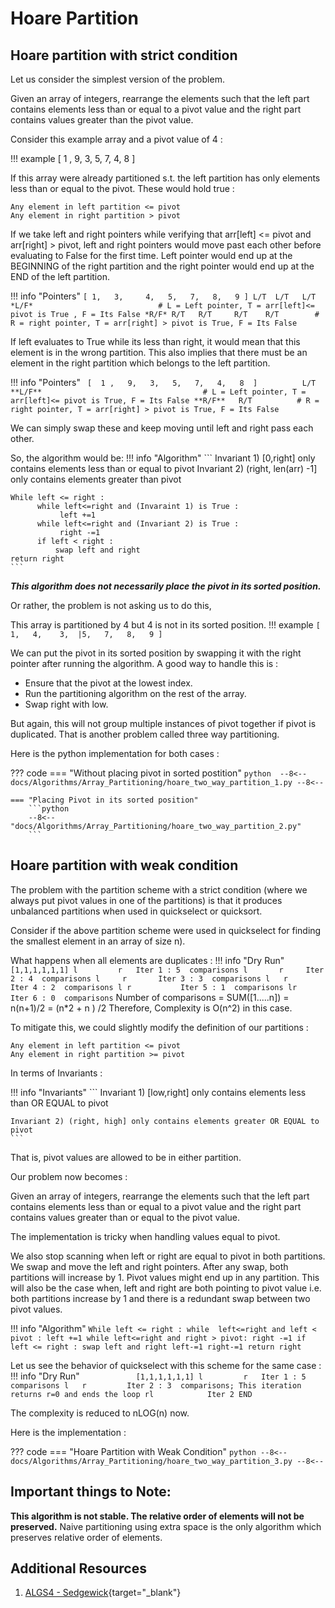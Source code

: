 # Hoare Partition

## Hoare partition with strict condition
Let us consider the simplest version of the problem.

Given an array of integers, rearrange the elements such that the left part contains elements less than or equal to a pivot value and the right part contains values greater than the pivot value.

Consider this example array and a pivot value of 4   :

!!! example
    [ 1 , 9, 3, 5, 7, 4, 8  ]

If this array were already partitioned s.t. the left partition has only elements less than or equal to the pivot.
These would hold true :
```
Any element in left partition <= pivot
Any element in right partition > pivot
```
If we take left and right pointers  while verifying that arr[left] <= pivot and arr[right] > pivot, left and right pointers would move past each other before evaluating to False for the first time. Left pointer would end up at the BEGINNING of the right partition and the right pointer would end up at the END of the left partition.

!!! info "Pointers"
    ```
    [ 1,   3,     4,   5,   7,   8,   9 ]
      L/T  L/T   L/T *L/F*                            # L = Left pointer, T = arr[left]<= pivot is True , F = Its False
                *R/F* R/T   R/T     R/T    R/T        # R = right pointer, T = arr[right] > pivot is True, F = Its False   
    ```
      
If left evaluates to True while its less than right, it would mean that this element is in the wrong partition. This also implies that there must be an element in the right partition which belongs to the left partition. 

!!! info "Pointers"
    ``` 
    [  1 ,   9,   3,   5,   7,   4,   8  ]         
      L/T **L/F**                                    # L = Left pointer, T = arr[left]<= pivot is True, F = Its False
                              **R/F**   R/T          # R = right pointer, T = arr[right] > pivot is True, F = Its False                
    ```
    
We can simply swap these and keep moving until left and right pass each other.

So, the algorithm would be:
!!! info "Algorithm"
    ```
    Invariant 1) [0,right] only contains elements less than or equal to pivot
    Invariant 2) (right, len(arr) -1] only contains elements greater than pivot
    
    
    While left <= right :
          while left<=right and (Invaraint 1) is True :
               left +=1
          while left<=right and (Invariant 2) is True :
               right -=1
          if left < right :
              swap left and right
    return right
    ```

***This algorithm does not necessarily place the pivot in its sorted position.***

Or rather, the problem is not asking us to do this,

This array is partitioned by 4 but 4 is not in its sorted position.
!!! example
    ```
    [ 1,   4,    3,  |5,   7,   8,   9 ]
    ```

We can put the pivot in its sorted position by swapping it with the right pointer after running the algorithm.  A good way to handle this is :

* Ensure that  the pivot at the lowest index.
* Run the partitioning algorithm on the rest of the array.
* Swap right with low.

But again, this will not group multiple instances of pivot together if pivot is duplicated. That is another problem called three way partitioning.

Here is the python implementation for both cases :

??? code
    === "Without placing pivot in sorted postition"
        ```python 
        --8<--
        docs/Algorithms/Array_Partitioning/hoare_two_way_partition_1.py
        --8<--
        ```

    === "Placing Pivot in its sorted position"
        ```python
        --8<-- "docs/Algorithms/Array_Partitioning/hoare_two_way_partition_2.py"
        ```      

##  Hoare partition with weak condition
The problem with the partition scheme with a strict condition (where we always put pivot values  in one of the partitions) is that it produces unbalanced partitions when used in quickselect or quicksort.

Consider if the above partition scheme were used in quickselect for finding the smallest element in an array of size n). 

What happens when all elements are duplicates :
!!! info "Dry Run"
    ```
        [1,1,1,1,1,1]
         l         r   Iter 1 : 5  comparisons
         l       r     Iter 2 : 4  comparisons
         l     r       Iter 3 : 3  comparisons
         l   r         Iter 4 : 2  comparisons
         l r           Iter 5 : 1  comparisons
         lr            Iter 6 : 0  comparisons
    ```
Number of comparisons = SUM([1.....n]) = n(n+1)/2 = (n*2 + n ) /2
Therefore, Complexity is O(n^2)  in this case.

To mitigate this, we could slightly modify the definition of our partitions :

```
Any element in left partition <= pivot
Any element in right partition >= pivot
```
In terms of Invariants :

!!! info "Invariants"
    ```
    Invariant 1) [low,right] only contains elements less than OR EQUAL to pivot
    
    Invariant 2) (right, high] only contains elements greater OR EQUAL to pivot
    ```
That is, pivot values are allowed to be in either partition.

Our problem now becomes : 

Given an array of integers, rearrange the elements such that the left part contains elements less than or equal to a pivot value and the right part contains values greater than or equal to the pivot value.

The implementation is tricky when handling values equal to pivot. 

We also stop scanning when left or right are equal to pivot in both partitions. 
We swap and move the left and right pointers.
After any swap, both partitions will increase by 1. Pivot values might end up in any partition. 
This will also be the case when, left and right are both pointing to pivot value i.e. both partitions increase by 1 and there is a redundant swap between two pivot values.

!!! info "Algorithm"
    ```
    While left <= right :
          while  left<=right and left < pivot :
               left +=1
          while left<=right and right > pivot:
               right -=1
          if left <= right :
              swap left and right
              left-=1
              right-=1
    return right
    ```

Let us see the behavior of quickselect with this scheme for the same case :
!!! info "Dry Run"
    ```            
        [1,1,1,1,1,1]
         l         r   Iter 1 : 5  comparisons
         l   r         Iter 2 : 3  comparisons; This iteration returns r=0 and ends the loop
         rl            Iter 2 END 
    ```

The complexity is reduced to nLOG(n) now.

Here is the implementation :

??? code
    === "Hoare Partition with Weak Condition"
        ```python
        --8<--
        docs/Algorithms/Array_Partitioning/hoare_two_way_partition_3.py
        --8<--
        ```

## Important things to Note:
**This algorithm is not stable. The relative order of elements will not be preserved.**
Naive partitioning using extra space is the only algorithm which preserves relative order of elements.

## Additional Resources
1. [ALGS4 - Sedgewick](https://algs4.cs.princeton.edu/23quicksort/){target="_blank"} 